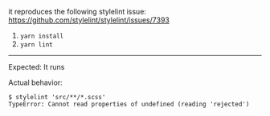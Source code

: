 it reproduces the following stylelint issue: https://github.com/stylelint/stylelint/issues/7393

1. `yarn install`
2. `yarn lint`

---

Expected: It runs

Actual behavior:

```
$ stylelint 'src/**/*.scss'
TypeError: Cannot read properties of undefined (reading 'rejected')
```
